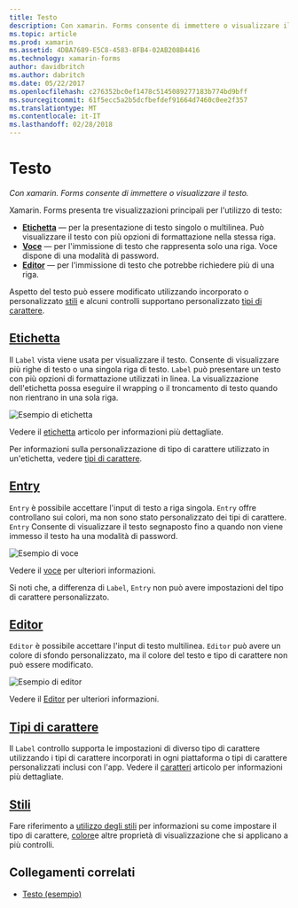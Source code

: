 ```yaml
---
title: Testo
description: Con xamarin. Forms consente di immettere o visualizzare il testo.
ms.topic: article
ms.prod: xamarin
ms.assetid: 4DBA7689-E5C8-4583-8FB4-02AB208B4416
ms.technology: xamarin-forms
author: davidbritch
ms.author: dabritch
ms.date: 05/22/2017
ms.openlocfilehash: c276352bc0ef1478c5145089277183b774bd9bff
ms.sourcegitcommit: 61f5ecc5a2b5dcfbefdef91664d7460c0ee2f357
ms.translationtype: MT
ms.contentlocale: it-IT
ms.lasthandoff: 02/28/2018
---
```

# <a name="text"></a>Testo

_Con xamarin. Forms consente di immettere o visualizzare il testo._

Xamarin. Forms presenta tre visualizzazioni principali per l'utilizzo di testo:

- **[Etichetta](#Label)**  &mdash; per la presentazione di testo singolo o multilinea. Può visualizzare il testo con più opzioni di formattazione nella stessa riga.
- **[Voce](#Entry)**  &mdash; per l'immissione di testo che rappresenta solo una riga. Voce dispone di una modalità di password.
- **[Editor](#Editor)**  &mdash; per l'immissione di testo che potrebbe richiedere più di una riga.

Aspetto del testo può essere modificato utilizzando incorporato o personalizzato [stili](#Styles) e alcuni controlli supportano personalizzato [tipi di carattere](#Fonts).

## <a name="labellabelmd"></a>[Etichetta](label.md)

Il `Label` vista viene usata per visualizzare il testo. Consente di visualizzare più righe di testo o una singola riga di testo. `Label` può presentare un testo con più opzioni di formattazione utilizzati in linea. La visualizzazione dell'etichetta possa eseguire il wrapping o il troncamento di testo quando non rientrano in una sola riga.

![](images/label.png "Esempio di etichetta")

Vedere il [etichetta](label.md) articolo per informazioni più dettagliate.

Per informazioni sulla personalizzazione di tipo di carattere utilizzato in un'etichetta, vedere [tipi di carattere](fonts.md).

## <a name="entryentrymd"></a>[Entry](entry.md)

`Entry` è possibile accettare l'input di testo a riga singola. `Entry` offre controllano sui colori, ma non sono stato personalizzato dei tipi di carattere. `Entry` Consente di visualizzare il testo segnaposto fino a quando non viene immesso il testo ha una modalità di password.

![](images/entry.png "Esempio di voce")

Vedere il [voce](entry.md) per ulteriori informazioni.

Si noti che, a differenza di `Label`, `Entry` non può avere impostazioni del tipo di carattere personalizzato.

## <a name="editoreditormd"></a>[Editor](editor.md)

`Editor` è possibile accettare l'input di testo multilinea. `Editor` può avere un colore di sfondo personalizzato, ma il colore del testo e tipo di carattere non può essere modificato.

![](images/editor.png "Esempio di editor")

Vedere il [Editor](editor.md) per ulteriori informazioni.

## <a name="fontsfontsmd"></a>[Tipi di carattere](fonts.md)

Il `Label` controllo supporta le impostazioni di diverso tipo di carattere utilizzando i tipi di carattere incorporati in ogni piattaforma o tipi di carattere personalizzati inclusi con l'app. Vedere il [caratteri](fonts.md) articolo per informazioni più dettagliate.

## <a name="stylesstylesmd"></a>[Stili](styles.md)

Fare riferimento a [utilizzo degli stili](~/xamarin-forms/user-interface/styles/index.md) per informazioni su come impostare il tipo di carattere, [colore](~/xamarin-forms/user-interface/colors.md)e altre proprietà di visualizzazione che si applicano a più controlli.



## <a name="related-links"></a>Collegamenti correlati

- [Testo (esempio)](https://developer.xamarin.com/samples/xamarin-forms/UserInterface/Text)
